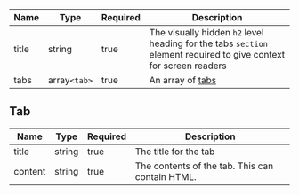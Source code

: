 | Name  | Type         | Required | Description                                                                                                       |
| ----- | ------------ | -------- | ----------------------------------------------------------------------------------------------------------------- |
| title | string       | true     | The visually hidden `h2` level heading for the tabs `section` element required to give context for screen readers |
| tabs  | array`<tab>` | true     | An array of [tabs](#tab)                                                                                          |

## Tab

| Name    | Type   | Required | Description                                     |
| ------- | ------ | -------- | ----------------------------------------------- |
| title   | string | true     | The title for the tab                           |
| content | string | true     | The contents of the tab. This can contain HTML. |
